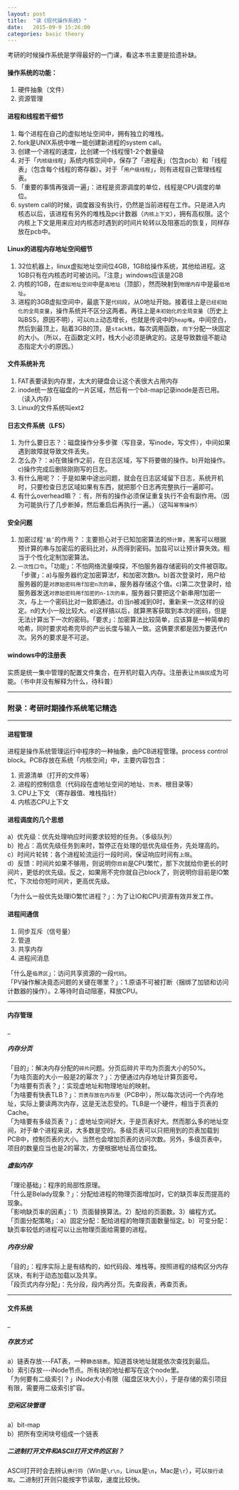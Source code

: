 ```yaml
---     
layout: post     
title:  "读《现代操作系统》"     
date:   2015-09-9 15:26:00     
categories: basic theory     
---     
```


考研的时候操作系统是学得最好的一门课，看这本书主要是拾遗补缺。     

#### 操作系统的功能：     
1. 硬件抽象（文件）     
2. 资源管理     

#### 进程和线程若干细节     
1. 每个进程在自己的虚拟地址空间中，拥有独立的堆栈。     
2. fork是UNIX系统中唯一能创建新进程的system call。     
3. 创建一个进程的速度，比创建一个线程慢1-2个数量级     
4. 对于「`内核级线程`」系统内核空间中，保存了「进程表」（包含pcb）和「线程表」（包含每个线程的寄存器）。对于「`用户级线程`」，则有进程自己管理线程表。     
5. 「重要的事情再强调一遍」：进程是资源调度的单位，线程是CPU调度的单位。     
6. system call的时候，调度器没有执行，仍然是当前进程在工作。只是进入内核态以后，该进程有另外的堆栈及pc计数器（`内核上下文`），拥有高权限。这个内核上下文是用来应对内核态时遇到的时间片轮转以及阻塞后的恢复，同样存放在pcb中。     

#### Linux的进程内存地址空间细节     
1. 32位机器上，linux虚拟地址空间位4GB，1GB给操作系统，其他给进程。这1GB只有在内核态时可被访问。「注意」windows应该是2GB     
2. 内核的1GB，在`虚拟地址空间`中是`高地址`（顶部），然而映射到`物理内存`中是最`低地址`。     
3. 进程的3GB虚拟空间中，最底下是`代码段`，从0地址开始。接着往上是`已经初始化的全局变量`，操作系统并不区分这两者。再往上是`未初始化的全局变量`（历史上叫BSS，原因不明），可以`向上`动态增长，也就是传说中的`heap堆`。中间空白，然后到最顶上，贴着3GB的顶，是`stack栈`，每次调用函数，`向下`分配一块固定的大小。（所以，在函数定义时，栈大小必须是确定的。这是导致数组不能动态指定大小的原因。）     

#### 文件系统补充     
1. FAT表要读到内存里，太大的硬盘会让这个表很大占用内存     
2. inode统一放在磁盘的一片区域，然后有一个bit-map记录inode是否已用。（读入内存）     
3. Linux的文件系统叫ext2     

#### 日志文件系统（LFS）     
1. 为什么要日志？：磁盘操作分多步骤（写目录，写inode，写文件），中间如果遇到故障就导致文件丢失。     
2. 怎么办？：a)在做操作之前，在日志区域，写下将要做的操作。b)开始操作。c)操作完成后删除刚刚写的日志。     
3. 有什么用呢？：于是如果中途出问题，就会在日志区域留下日志，系统开机时，只要检查日志区域如果有东西，就把那个日志再完整执行一遍即可。     
4. 有什么overhead嘛？：有，所有的操作必须保证重复执行不会有副作用。（因为可能执行了几步断掉，然后重启后再执行一遍。）（这叫`幂等操作`）     

#### 安全问题     
1. 加密过程`‘盐’`的作用？：主要担心对于已知加密算法的`预计算`，黑客可以根据预计算的串与加密后的密码比对，从而得到密码。加盐可以让预计算失效。相当于个性化定制加密算法。     
2. `一次性口令`。「功能」：不怕网络流量嗅探，不怕服务器存储密码的文件被窃取。「步骤」：a)与服务器约定加密算法f，和加密次数n。b)首次登录时，用户给服务器的是`对原始密码用f加密n次的串`，服务器存储这个值。c)第二次登录时，给服务器发送`对原始密码用f加密的n-1次的串`，服务器只要把这个新串用f加密一次，与上一个密码比对一致即通过。d)当n被减到0时，重新来一次这样的设定。n的大小一般比较大。e)这样搞以后，就算黑客获取到本次的密码，但是无法计算出下一次的密码。「要求」：加密算法比较简单，应该算是一种简单的哈希，同时要求哈希完毕的产出长度与输入一致。这俩要求都是因为要迭代n次。另外的要求是不可逆。     

#### windows中的注册表     
实质是统一集中管理的配置文件集合，在开机时载入内存。注册表让`热插拔`成为可能。（书中并没有解释为什么，待科普）     

---     

### 附录：考研时期操作系统笔记精选     

---     

#### 进程管理     
进程是操作系统管理运行中程序的一种抽象，由PCB进程管理。process control block。PCB存放在系统「内核空间」中，主要内容包含：     
1) 资源清单（打开的文件等）     
2) 进程的控制信息（代码段在虚地址空间的地址、`页表`、根目录等）     
3) CPU上下文 （寄存器值、堆栈指针）     
4) 内核态CPU上下文     

#### 进程调度的几个思想     
a）优先级：优先处理响应时间要求较短的任务。（多级队列）     
b）抢占：高优先级任务到来时，暂停正在处理的低优先级任务，先处理高的。     
c）时间片轮转：各个进程轮流运行一段时间，保证响应时间有`上限`。     
d）反馈：时间片如果不够用，则说明你`目前`是CPU繁忙，那下次就给你更长的时间片，更低的优先级。反之，如果用不完你就自己block了，则说明你目前是IO繁忙，下次给你短时间片，更高优先级。     

「为什么一般优先处理IO繁忙进程？」：为了让IO和CPU资源有效并发工作。     

#### 进程间通信     
1. 同步互斥（信号量）     
2. 管道     
3. 共享内存     
4. 进程间消息     

「什么是`临界区`」：访问共享资源的一段`代码`。     
「PV操作解决竟态问题的关键在哪里？」：1.原语不可被打断（捆绑了加锁和访问计数器的操作）。2.等待时自动阻塞，释放CPU。     


---     

#### 内存管理     
_     
##### 内存分页     
「目的」：解决内存分配的`碎片`问题。分页后碎片平均为页面大小的50%。     
「为啥页面的大小一般是2的幂次？」：方便通过内存地址计算页面号。     
「为啥要有页表？」：实现虚地址和物理地址的映射。     
「为啥要有快表TLB？」：`页表存放在内存里`（PCB中），所以每次访问一个内存地址，实际上要读两次内存，这是无法忍受的。TLB是一个硬件，相当于页表的Cache。     
「为啥要有多级页表？」：虚地址空间好大，于是页表好大。然而那么多的地址空间，对于单个进程来说，大多数是空的。多级页表可以只把用到的页表加载到PCB中，控制页表的大小。当然也会增加页表的访问次数。另外，多级页表中，项目的数量应当也是2的幂次，方便根据地址高位查找。     

##### 虚拟内存     
「理论基础」：程序的局部性原理。     
「什么是Belady现象？」：分配给进程的物理页面增加时，它的缺页率反而提高的现象。     
「影响缺页率的因素」：1）页面替换算法。2）配给的页面数。3）编程方式。     
「页面分配策略」：a）固定分配：配给进程的物理页面数量恒定。b）可变分配：缺页率较低的进程可以让出物理页面给需要的进程。     

##### 内存分段     
「目的」：程序实际上是有结构的，如代码段、堆栈等。按照进程的结构区分内存区块，有利于动态加载以及共享。     
「段页式内存分配」：先分段，段内再分页。先查段表，再查页表。     


---     

#### 文件系统     
_     
##### 存放方式     
a）链表存放---FAT表，一种`静态链表`。知道首块地址就能依次查找到最后。     
b）索引存放---iNode节点。所有块的地址都写在这个node里。     
「为何要有二级索引？」iNode大小有限（磁盘区块大小），于是存储的索引项目有限，需要用二级索引扩容。     

##### 空闲区块管理     
a）bit-map     
b）把所有空闲块号组成一个链表     

##### 二进制打开文件和ASCII打开文件的区别？     
ASCII打开时会去辨认`换行符`（Win是`\r\n`，Linux是`\n`，Mac是`\r`），可以`按行读取`。二进制打开则只能按字节读取，速度比较快。     



